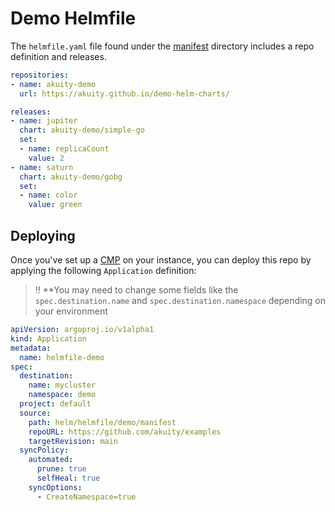 # Demo Helmfile

The `helmfile.yaml` file found under the [manifest](manifest) directory includes a repo definition and releases.

```yaml
repositories:
- name: akuity-demo
  url: https://akuity.github.io/demo-helm-charts/

releases:
- name: jupiter
  chart: akuity-demo/simple-go
  set:
  - name: replicaCount
    value: 2
- name: saturn
  chart: akuity-demo/gobg
  set:
  - name: color
    value: green
```

## Deploying

Once you've set up a [CMP](https://argo-cd.readthedocs.io/en/stable/operator-manual/config-management-plugins/) on your instance, you can deploy this repo by applying the following `Application` definition:

> :bangbang: **You may need to change some fields like the `spec.destination.name` and `spec.destination.namespace` depending on your environment

```yaml
apiVersion: argoproj.io/v1alpha1
kind: Application
metadata:
  name: helmfile-demo
spec:
  destination:
    name: mycluster
    namespace: demo
  project: default
  source:
    path: helm/helmfile/demo/manifest
    repoURL: https://github.com/akuity/examples
    targetRevision: main
  syncPolicy:
    automated:
      prune: true
      selfHeal: true
    syncOptions:
      - CreateNamespace=true
```
